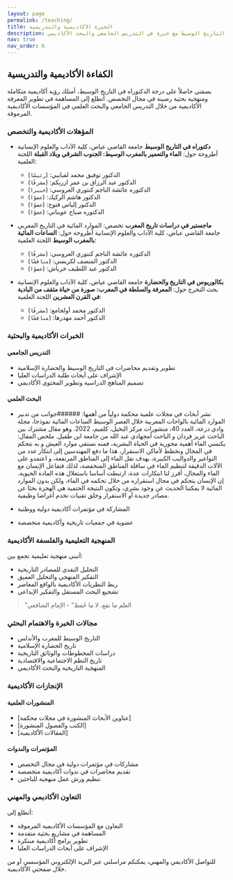 ```yaml
---
layout: page
permalink: /teaching/
title: الخبرة الأكاديمية والتدريسية
description: دكتور متخصص في التاريخ الوسيط مع خبرة في التدريس الجامعي والبحث الأكاديمي
nav: true
nav_order: 6
---
```


## الكفاءة الأكاديمية والتدريسية

بصفتي حاصلاً على درجة الدكتوراه في التاريخ الوسيط، أمتلك رؤية أكاديمية متكاملة ومنهجية بحثية رصينة في مجال التخصص. أتطلع إلى المساهمة في تطوير المعرفة الأكاديمية من خلال التدريس الجامعي والبحث العلمي في المؤسسات الأكاديمية المرموقة.

### المؤهلات الأكاديمية والتخصص

- **دكتوراه في التاريخ الوسيط**
  جامعة القاضي عياض، كلية الآداب والعلوم الإنسانية
  أطروحة حول: **الماء والتعمير بالمغرب الوسيط: الجنوب الشرقي وبلاد القبلة**
  اللجنة العلمية:

  - الدكتور توفيق محمد لقبايبي: (`رئيسًا`)
  - الدكتور عبد الرزاق بن عمر ازريكم: (`مشرفًا`)
  - الدكتوره عائشة الناجم كنتوري العروسي: (`خبيرا`)
  - الدكتور هاشم الركيك: (`عضوًا`)
  - الدكتور إلياس فتوح: (`عضوًا`)
  - الدكتوره صباح عويناتي: (`عضوًا`)

- **ماجستير في دراسات تاريخ المغرب**
  تخصص: الموارد المائية في التاريخ المغربي
  جامعة القاضي عياض، كلية الآداب والعلوم الإنسانية
  أطروحة حول: **الساعات المائية بالمغرب الوسيط**
  اللجنة العلمية:

  - الدكتوره عائشة الناجم كنتوري العروسي: (`مشرفًا`)
  - الدكتور المنصف لكريسي: (`مناقشًا`)
  - الدكتور عبد اللطيف خرباش: (`عضوًا`)

- **بكالوريوس في التاريخ والحضارة**
  جامعة القاضي عياض، كلية الآداب والعلوم الإنسانية
  بحث التخرج حول: **المعرفة والسلطة في المغرب: صورة من حياة مثقف من البادية في القرن العشرين**
  اللجنة العلمية:
  - الدكتور محمد أولجامع: (`مشرفًا`)
  - الدكتور أحمد مهدرها: (`مناقشًا`)

### الخبرات الأكاديمية والبحثية

#### التدريس الجامعي

- تطوير وتقديم محاضرات في التاريخ الوسيط والحضارة الإسلامية
- الإشراف على أبحاث طلبة الدراسات العليا
- تصميم المناهج الدراسية وتطوير المحتوى الأكاديمي

#### البحث العلمي

- نشر أبحاث في مجلات علمية محكمة دولياً من أهمها:
######جوانب من تدبير الموارد المائية بالواحات المغربية خلال العصر الوسيط الساعات المائية نموذجا، مجلة وادي درعة، العدد 40، منشورات مركز النخيل، كلميم، 2022. وهو مقال مشترك بين الباحث عزيز فردان و الباحث أمجهادي عبد الله من جامعة ابن طفيل. 
ملخص المقال:
يكتسي الماء أهمية محورية في الحياة البشرية، فمنه نستقي موارد العيش و به نتحكم في المجال ونخطط لأماكن الاستقرار، هذا ما دفع المهندسين إلى ابتكار عدد من النواعير والدواليب الكبيرة، بهدف نقل الماء إلى المناطق المرتفعة، و اعتمدو على الآلات الدقيقة لتنظيم الماء في سافلة المناطق المنخفضة، لذلك فتفاعل الإنسان مع الماء والمجال، أفرز لنا ابتكارات عدة، ارتبطت أساسا باستغلال هذه المادة الحيوية. إن الإنسان يتحكم في مجال استقراره من خلال تحكمه في الماء، ولكن بدون الموارد المائية لا يمكننا الحديث عن وجود بشري، وتكون النتيجة الحتمية هي الهجرة بحثا عن مصادر جديدة أو الاستقرار وخلق تقنيات تخدم أغراضا وظيفية.




- المشاركة في مؤتمرات أكاديمية دولية ووطنية
- عضوية في جمعيات تاريخية وأكاديمية متخصصة

### المنهجية التعليمية والفلسفة الأكاديمية

أتبنى منهجية تعليمية تجمع بين:

- التحليل النقدي للمصادر التاريخية
- التفكير المنهجي والتحليل العميق
- ربط النظريات الأكاديمية بالواقع المعاصر
- تشجيع البحث المستقل والتفكير الإبداعي

> "العلم ما نفع، لا ما حُفظ" - الإمام الشافعي

### مجالات الخبرة والاهتمام البحثي

- التاريخ الوسيط للمغرب والأندلس
- تاريخ الحضارة الإسلامية
- دراسات المخطوطات والوثائق التاريخية
- تاريخ النظم الاجتماعية والاقتصادية
- المنهجية التاريخية والبحث الأكاديمي

### الإنجازات الأكاديمية

#### المنشورات العلمية

- [عناوين الأبحاث المنشورة في مجلات محكمة]
- [الكتب والفصول المنشورة]
- [المقالات الأكاديمية]

#### المؤتمرات والندوات

- مشاركات في مؤتمرات دولية في مجال التخصص
- تقديم محاضرات في ندوات أكاديمية متخصصة
- تنظيم ورش عمل منهجية للباحثين

### التعاون الأكاديمي والمهني

أتطلع إلى:

- التعاون مع المؤسسات الأكاديمية المرموقة
- المساهمة في مشاريع بحثية متقدمة
- تطوير برامج أكاديمية مبتكرة
- الإشراف على أبحاث الدراسات العليا

للتواصل الأكاديمي والمهني، يمكنكم مراسلتي عبر البريد الإلكتروني المؤسسي أو من خلال صفحتي الأكاديمية.
